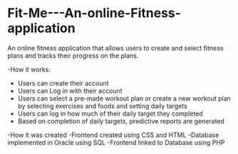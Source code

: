 # Fit-Me---An-online-Fitness-application
An online fitness application that allows users to create and select fitness plans and tracks their progress on the plans.

-How it works:
 - Users can create their account
 - Users can Log in with their account 
 - Users can select a pre-made workout plan or create a new workout plan by selecting exercises and foods and setting daily targets
 - Users can log in how much of their daily target they completed
 - Based on completion of daily targets, predictive reports are generated

-How it was created
 -Frontend created using CSS and HTML
 -Database implemented in Oracle using SQL
 -Frontend linked to Database using PHP
 

